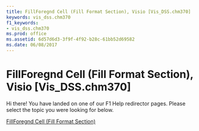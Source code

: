 ```yaml
---
title: FillForegnd Cell (Fill Format Section), Visio [Vis_DSS.chm370]
keywords: vis_dss.chm370
f1_keywords:
- vis_dss.chm370
ms.prod: office
ms.assetid: 6d57d6d3-3f9f-4f92-b28c-61bb52d69582
ms.date: 06/08/2017
---
```



# FillForegnd Cell (Fill Format Section), Visio [Vis_DSS.chm370]

Hi there! You have landed on one of our F1 Help redirector pages. Please select the topic you were looking for below.

[FillForegnd Cell (Fill Format Section)](http://msdn.microsoft.com/library/7548a480-4dce-45e0-281b-f6f8bdf05c0b%28Office.15%29.aspx)

